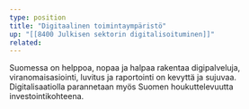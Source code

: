 ```yaml
---
type: position
title: "Digitaalinen toimintaympäristö"
up: "[[8400 Julkisen sektorin digitalisoituminen]]"
related:
---
```


Suomessa on helppoa, nopaa ja halpaa rakentaa digipalveluja, viranomaisasiointi, luvitus ja raportointi on kevyttä ja sujuvaa. Digitalisaatiolla parannetaan myös Suomen houkuttelevuutta investointikohteena.